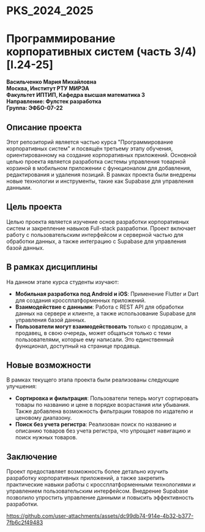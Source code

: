 # PKS_2024_2025  
# Программирование корпоративных систем (часть 3/4) [I.24-25]

**Васильченко Мария Михайловна**  
**Москва, Институт РТУ МИРЭА**  
**Факультет ИПТИП, Кафедра высшая математика 3**  
**Направление: Фулстек разработка**  
**Группа: ЭФБО-07-22**

## Описание проекта

Этот репозиторий является частью курса "Программирование корпоративных систем" и посвящён третьему этапу обучения, ориентированному на создание корпоративных приложений. Основной целью проекта является разработка системы управления товарной корзиной в мобильном приложении с функционалом для добавления, редактирования и удаления позиций. В рамках проекта были внедрены новые технологии и инструменты, такие как Supabase для управления данными.

## Цель проекта

Целью проекта является изучение основ разработки корпоративных систем и закрепление навыков Full-stack разработки. Проект включает работу с пользовательским интерфейсом и серверной частью для обработки данных, а также интеграцию с Supabase для управления базой данных.

## В рамках дисциплины

На данном этапе курса студенты изучают:

- **Мобильная разработка под Android и iOS**: Применение Flutter и Dart для создания кроссплатформенных приложений.
- **Взаимодействие с данными**: Работа с REST API для обработки данных на сервере и клиенте, а также использование Supabase для управления базой данных.
- **Пользователи могут взаимодействовать** только с продавцом, а продавец, в свою очередь, может общаться только с теми пользователями, которые ему написали. Это единственный функционал, доступный на странице продавца.

## Новые возможности

В рамках текущего этапа проекта были реализованы следующие улучшения:

- **Сортировка и фильтрация**: Пользователи теперь могут сортировать товары по названию и цене в порядке возрастания или убывания. Также добавлена возможность фильтрации товаров по издателю и ценовому диапазону.
- **Поиск без учета регистра**: Реализован поиск по названию и описанию товаров без учета регистра, что упрощает навигацию и поиск нужных товаров.

## Заключение

Проект предоставляет возможность более детально изучить разработку корпоративных приложений, а также закрепить практические навыки работы с кроссплатформенными технологиями и управлением пользовательским интерфейсом. Внедрение Supabase позволило упростить управление данными и повысить эффективность разработки.


https://github.com/user-attachments/assets/dc99db74-914e-4b32-b377-7fb6c2f49483




